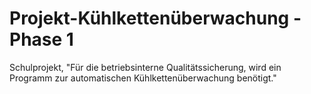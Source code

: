 # Projekt-Kühlkettenüberwachung - Phase 1
Schulprojekt, "Für die betriebsinterne Qualitätssicherung, wird ein Programm zur automatischen Kühlkettenüberwachung benötigt."
